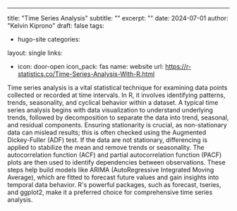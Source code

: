 ---
title: "Time Series Analysis"
subtitle: ""
excerpt: ""
date: 2024-07-01
author: "Kelvin Kiprono"
draft: false
tags:
  - hugo-site
categories:
 
layout: single
links:
- icon: door-open
  icon_pack: fas
  name: website
  url: https://r-statistics.co/Time-Series-Analysis-With-R.html

Time series analysis is a vital statistical technique for examining data points collected or recorded at time intervals. In R, it involves identifying patterns, trends, seasonality, and cyclical behavior within a dataset. A typical time series analysis begins with data visualization to understand underlying trends, followed by decomposition to separate the data into trend, seasonal, and residual components. Ensuring stationarity is crucial, as non-stationary data can mislead results; this is often checked using the Augmented Dickey-Fuller (ADF) test. If the data are not stationary, differencing is applied to stabilize the mean and remove trends or seasonality. The autocorrelation function (ACF) and partial autocorrelation function (PACF) plots are then used to identify dependencies between observations. These steps help build models like ARIMA (AutoRegressive Integrated Moving Average), which are fitted to forecast future values and gain insights into temporal data behavior. R's powerful packages, such as forecast, tseries, and ggplot2, make it a preferred choice for comprehensive time series analysis.
